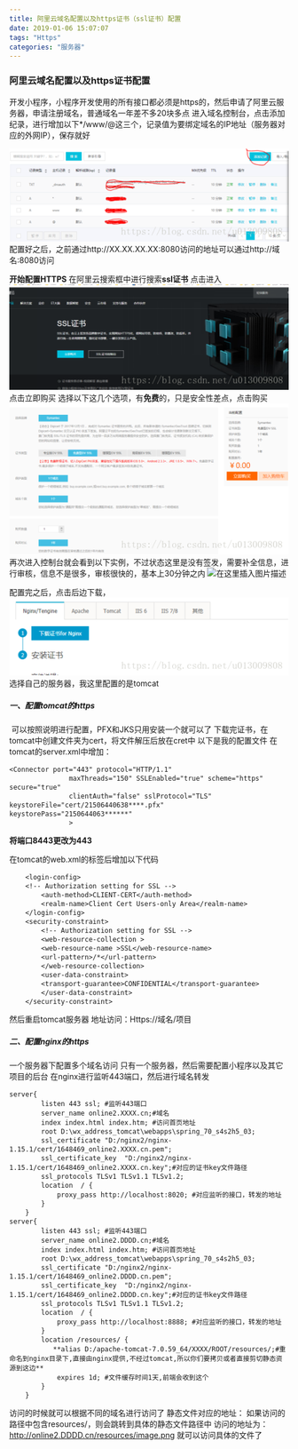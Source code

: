 ```yaml
---
title: 阿里云域名配置以及https证书（ssl证书）配置
date: 2019-01-06 15:07:07
tags: "Https"
categories: "服务器"
---
```


### 阿里云域名配置以及https证书配置

​        开发小程序，小程序开发使用的所有接口都必须是https的，然后申请了阿里云服务器，申请注册域名，普通域名一年差不多20块多点
进入域名控制台，点击添加纪录，进行增加以下*/www/@这三个，记录值为要绑定域名的IP地址（服务器对应的外网IP），保存就好



![1.png](/images/阿里云域名配置以及https证书/1.png)
配置好之后，之前通过http://XX.XX.XX.XX:8080访问的地址可以通过http://域名:8080访问

**开始配置HTTPS**
在阿里云搜索框中进行搜索**ssl证书**
点击进入
![2](/images/阿里云域名配置以及https证书/2.png)
点击立即购买
选择以下这几个选项，有**免费**的，只是安全性差点，点击购买
![3](/images/阿里云域名配置以及https证书/3.png)
再次进入控制台就会看到以下实例，不过状态这里是没有签发，需要补全信息，进行审核，信息不是很多，审核很快的，基本上30分钟之内
![在这里插入图片描述](https://img-blog.csdn.net/20181014100109827?0000000watermark/2/text/aHR0cHM6Ly9ibG9nLmNzZG4ubmV0L3UwMTMwMDk4MDg=/font/5a6L5L2T/fontsize/400/fill/I0JBQkFCMA==/dissolve/70)

配置完之后，点击后边下载，
![4](/images/阿里云域名配置以及https证书/4.png)
选择自己的服务器，我这里配置的是tomcat

##### 一、配置tomcat的https

​        可以按照说明进行配置，PFX和JKS只用安装一个就可以了
下载完证书，在tomcat中创建文件夹为cert，将文件解压后放在cret中
以下是我的配置文件
在tomcat的server.xml中增加：

```
<Connector port="443" protocol="HTTP/1.1"
               maxThreads="150" SSLEnabled="true" scheme="https" secure="true"
			   clientAuth="false" sslProtocol="TLS" keystoreFile="cert/21506440638****.pfx" keystorePass="2150644063******"
			   >
```

**将端口8443更改为443**

在tomcat的web.xml的<welcome-file-list>标签后增加以下代码

```
	<login-config> 
	<!-- Authorization setting for SSL --> 
		<auth-method>CLIENT-CERT</auth-method> 
		<realm-name>Client Cert Users-only Area</realm-name> 
	</login-config> 
	<security-constraint> 
		<!-- Authorization setting for SSL --> 
		<web-resource-collection > 
		<web-resource-name >SSL</web-resource-name> 
		<url-pattern>/*</url-pattern> 
		</web-resource-collection> 
		<user-data-constraint> 
		<transport-guarantee>CONFIDENTIAL</transport-guarantee> 
		</user-data-constraint> 
	</security-constraint>
```

然后重启tomcat服务器
地址访问：Https://域名/项目

##### 二、配置nginx的https

一个服务器下配置多个域名访问
只有一个服务器，然后需要配置小程序以及其它项目的后台
在nginx进行监听443端口，然后进行域名转发

```
server{
        listen 443 ssl; #监听443端口
        server_name online2.XXXX.cn;#域名
        index index.html index.htm; #访问首页地址
		root D:\wx_address_tomcat\webapps\spring_70_s4s2h5_03;
        ssl_certificate "D:/nginx2/nginx-1.15.1/cert/1648469_online2.XXXX.cn.pem";
        ssl_certificate_key  "D:/nginx2/nginx-1.15.1/cert/1648469_online2.XXXX.cn.key";#对应的证书key文件路径
		ssl_protocols TLSv1 TLSv1.1 TLSv1.2;		
        location  / {
			proxy_pass http://localhost:8020; #对应监听的接口，转发的地址
		}
	}		
server{
        listen 443 ssl; #监听443端口
        server_name online2.DDDD.cn;#域名
        index index.html index.htm; #访问首页地址
		root D:\wx_address_tomcat\webapps\spring_70_s4s2h5_03;
        ssl_certificate "D:/nginx2/nginx-1.15.1/cert/1648469_online2.DDDD.cn.pem";
        ssl_certificate_key  "D:/nginx2/nginx-1.15.1/cert/1648469_online2.DDDD.cn.key";#对应的证书key文件路径
		ssl_protocols TLSv1 TLSv1.1 TLSv1.2;		
        location  / {
			proxy_pass http://localhost:8888; #对应监听的接口，转发的地址
		}
		location /resources/ {
           **alias D:/apache-tomcat-7.0.59_64/XXXX/ROOT/resources/;#重命名到nginx目录下,直接由nginx提供,不经过tomcat,所以你们要拷贝或者直接剪切静态资源到这边**
           	expires 1d; #文件缓存时间1天,前端会收到这个
        }
	}	
```

访问的时候就可以根据不同的域名进行访问了
静态文件对应的地址：
如果访问的路径中包含resources/，则会跳转到具体的静态文件路径中
访问的地址为：http://online2.DDDD.cn/resources/image.png 就可以访问具体的文件了

